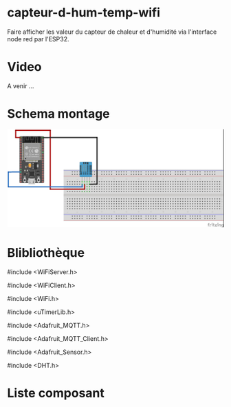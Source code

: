 # capteur-d-hum-temp-wifi

Faire afficher les valeur du capteur de chaleur et d'humidité via l'interface node red par l'ESP32.

# Video

A venir ...

# Schema montage

![schema](DHT11WIFI.jpg)


# Blibliothèque

#include <WiFiServer.h>

#include <WiFiClient.h>

#include <WiFi.h>

#include <uTimerLib.h>

#include <Adafruit_MQTT.h>

#include <Adafruit_MQTT_Client.h>

#include <Adafruit_Sensor.h>

#include <DHT.h>


# Liste composant
